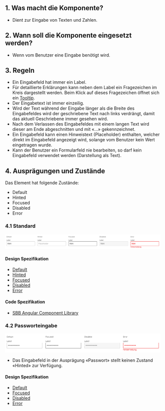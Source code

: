 ## 1. Was macht die Komponente?
* Dient zur Eingabe von Texten und Zahlen.


## 2. Wann soll die Komponente eingesetzt werden?
* Wenn vom Benutzer eine Eingabe benötigt wird.


## 3. Regeln 
* Ein Eingabefeld hat immer ein Label.
* Für detaillierte Erklärungen kann neben dem Label ein Fragezeichen im Kreis dargestellt werden. Beim Klick auf dieses Fragezeichen öffnet sich ein [Tooltip](https://digital.sbb.ch/de/webapps/components/tooltip).
* Der Eingabetext ist immer einzeilig.
* Wird der Text während der Eingabe länger als die Breite des Eingabefeldes wird der geschriebene Text nach links verdrängt, damit das aktuell Geschriebene immer gesehen wird.
* Nach dem Verlassen des Eingabefeldes mit einem langen Text wird dieser am Ende abgeschnitten und mit «...» gekennzeichnet.
* Ein Eingabefeld kann einen Hinweistext (Placeholder) enthalten, welcher direkt im Eingabefeld angezeigt wird, solange vom Benutzer kein Wert eingetragen wurde.
* Kann der Benutzer ein Formularfeld nie bearbeiten, so darf kein Eingabefeld verwendet werden (Darstellung als Text).


## 4. Ausprägungen und Zustände 
Das Element hat folgende Zustände:
* Default
* Hinted
* Focused
* Disabled
* Error

### 4.1 Standard
![Darstellung der Komponente Textfeld in der Standard Ausprägung](https://raw.githubusercontent.com/sbb-design-systems/design-system-webapp-documentation/master/documentation/components/textfield/images/textfield_default.png 'class: image')

#### Design Spezifikation
* [Default](https://sbb.invisionapp.com/d/main#/console/17140415/355318592/inspect)
* [Hinted](https://sbb.invisionapp.com/d/main#/console/17140415/355318593/inspect)
* [Focused](https://sbb.invisionapp.com/d/main#/console/17140415/355318594/inspect)
* [Disabled](https://sbb.invisionapp.com/d/main#/console/17140415/355318595/inspect)
* [Error](https://sbb.invisionapp.com/d/main#/console/17140415/355318596/inspect)

#### Code Spezifikation
* [SBB Angular Component Library](https://sbb-angular.app.sbb.ch/business/components/field)

### 4.2 Passworteingabe
![Darstellung der Komponente Textfeld zur Passworteingabe](https://raw.githubusercontent.com/sbb-design-systems/design-system-webapp-documentation/master/documentation/components/textfield/images/textfield_password.png 'class: image')
* Das Eingabefeld in der Ausprägung «Passwort» stellt keinen Zustand «Hinted» zur Verfügung.

#### Design Spezifikation
* [Default](https://sbb.invisionapp.com/d/main#/console/17140415/355318596/inspect)
* [Focused](https://sbb.invisionapp.com/d/main#/console/17140415/355318597/inspect)
* [Disabled](https://sbb.invisionapp.com/d/main#/console/17140415/355318598/inspect)
* [Error](https://sbb.invisionapp.com/d/main#/console/17140415/355318600/inspect)
